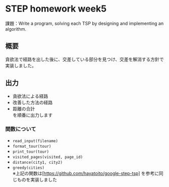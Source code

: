 # STEP homework week5  
課題：Write a program, solving each TSP by designing and implementing an algorithm.
    
## 概要
貪欲法で経路を出した後に、交差している部分を見つけ、交差を解消する方針で実装しました。

## 出力
- 貪欲法による経路  
- 改善した方法の経路  
- 距離の合計  
を順番に出力します

### 関数について
- `read_input(filename)`   
- `format_tour(tour)`
- `print_tour(tour)`  
- `visited_pages(visited, page_id)`  
- `distance(city1, city2)`    
- `greedy(cities)`  
※上記の関数は[https://github.com/hayatoito/google-step-tsp] を参考に同じものを実装しました
